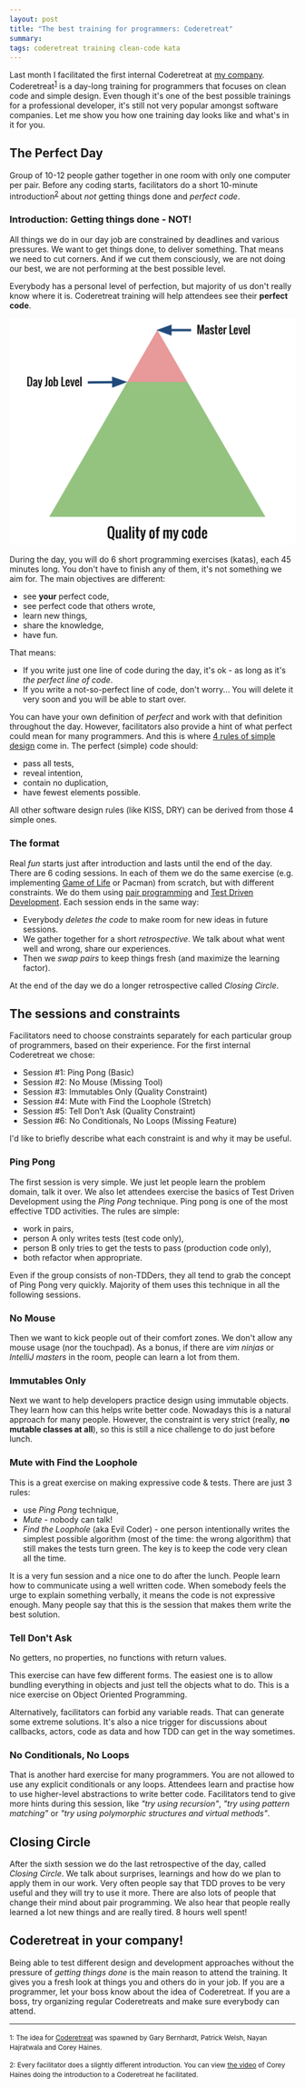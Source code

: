 ```yaml
---
layout: post
title: "The best training for programmers: Coderetreat"
summary: 
tags: coderetreat training clean-code kata
---
```


Last month I facilitated the first internal Coderetreat at [my company](http://www.ocadotechnology.com). Coderetreat<sup>[1](#coderetreat)</sup> is a day-long training for programmers that focuses on clean code and simple design. Even though it's one of the best possible trainings for a professional developer, it's still not very popular amongst software companies. Let me show you how one training day looks like and what's in it for you.

## The Perfect Day
Group of 10-12 people gather together in one room with only one computer per pair. Before any coding starts, facilitators do a short 10-minute introduction<sup>[2](#intro)</sup> about *not* getting things done and *perfect code*.

### Introduction: Getting things done - NOT!
All things we do in our day job are constrained by deadlines and various pressures. We want to get things done, to deliver something. That means we need to cut corners. And if we cut them consciously, we are not doing our best, we are not performing at the best possible level. 

Everybody has a personal level of perfection, but majority of us don't really know where it is. Coderetreat training will help attendees see their **perfect code**.

![Your personal pyramid of perfection](/images/the-best-training-for-programmers/perfection-pyramid.png)

During the day, you will do 6 short programming exercises (katas), each 45 minutes long. You don't have to finish any of them, it's not something we aim for. The main objectives are different:

- see **your** perfect code,
- see perfect code that others wrote,
- learn new things,
- share the knowledge,
- have fun.

That means:

- If you write just one line of code during the day, it's ok - as long as it's *the perfect line of code*.
- If you write a not-so-perfect line of code, don't worry... You will delete it very soon and you will be able to start over. 

You can have your own definition of *perfect* and work with that definition throughout the day. However, facilitators also provide a hint of what perfect could mean for many programmers. And this is where [4 rules of simple design](
http://martinfowler.com/bliki/BeckDesignRules.html) come in. The perfect (simple) code should:

- pass all tests, 
- reveal intention,
- contain no duplication,
- have fewest elements possible. 

All other software design rules (like KISS, DRY) can be derived from those 4 simple ones. 

### The format
Real *fun* starts just after introduction and lasts until the end of the day. There are 6 coding sessions. In each of them we do the same exercise (e.g. implementing [Game of Life](https://en.wikipedia.org/wiki/Conway%27s_Game_of_Life) or Pacman) from scratch, but with different constraints. We do them using [pair programming](https://en.wikipedia.org/wiki/Pair_programming) and [Test Driven Development](http://martinfowler.com/bliki/TestDrivenDevelopment.html). Each session ends in the same way:

- Everybody *deletes the code* to make room for new ideas in future sessions.
- We gather together for a short *retrospective*. We talk about what went well and wrong, share our experiences.
- Then we *swap pairs* to keep things fresh (and maximize the learning factor).

At the end of the day we do a longer retrospective called *Closing Circle*.

## The sessions and constraints 
Facilitators need to choose constraints separately for each particular group of programmers, based on their experience. For the first internal Coderetreat we chose:

- Session #1: Ping Pong (Basic)
- Session #2: No Mouse (Missing Tool)
- Session #3: Immutables Only (Quality Constraint) 
- Session #4: Mute with Find the Loophole (Stretch)
- Session #5: Tell Don’t Ask (Quality Constraint)
- Session #6: No Conditionals, No Loops (Missing Feature)

I'd like to briefly describe what each constraint is and why it may be useful.

### Ping Pong
The first session is very simple. We just let people learn the problem domain, talk it over. We also let attendees exercise the basics of Test Driven Development using the *Ping Pong* technique. Ping pong is one of the most effective TDD activities. The rules are simple:

- work in pairs,
- person A only writes tests (test code only),
- person B only tries to get the tests to pass (production code only),
- both refactor when appropriate.

Even if the group consists of non-TDDers, they all tend to grab the concept of Ping Pong very quickly. Majority of them uses this technique in all the following sessions.

### No Mouse
Then we want to kick people out of their comfort zones. We don't allow any mouse usage (nor the touchpad). As a bonus, if there are *vim ninjas* or *IntelliJ masters* in the room, people can learn a lot from them.

### Immutables Only
Next we want to help developers practice design using immutable objects. They learn how can this helps write better code. Nowadays this is a natural approach for many people. However, the constraint is very strict (really, **no mutable classes at all**), so this is still a nice challenge to do just before lunch.

### Mute with Find the Loophole
This is a great exercise on making expressive code & tests. There are just 3 rules:

- use *Ping Pong* technique,
- *Mute* - nobody can talk!
- *Find the Loophole* (aka Evil Coder) - one person intentionally writes the simplest possible algorithm (most of the time: the wrong algorithm) that still makes the tests turn green. The key is to keep the code very clean all the time. 

It is a very fun session and a nice one to do after the lunch. People learn how to communicate using a well written code. When somebody feels the urge to explain something verbally, it means the code is not expressive enough. Many people say that this is the session that makes them write the best solution.

### Tell Don't Ask
No getters, no properties, no functions with return values. 

This exercise can have few different forms. The easiest one is to allow bundling everything in objects and just tell the objects what to do. This is a nice exercise on Object Oriented Programming. 

Alternatively, facilitators can forbid any variable reads. That can generate some extreme solutions. It's also a nice trigger for discussions about callbacks, actors, code as data and how TDD can get in the way sometimes.

### No Conditionals, No Loops
That is another hard exercise for many programmers. You are not allowed to use any explicit conditionals or any loops. Attendees learn and practise how to use higher-level abstractions to write better code. Facilitators tend to give more hints during this session, like *"try using recursion"*, *"try using pattern matching"* or *"try using polymorphic structures and virtual methods"*. 

## Closing Circle
After the sixth session we do the last retrospective of the day, called *Closing Circle*. We talk about surprises, learnings and how do we plan to apply them in our work. Very often people say that TDD proves to be very useful and they will try to use it more. There are also lots of people that change their mind about pair programming. We also hear that people really learned a lot new things and are really tired. 8 hours well spent!

## Coderetreat in your company!
Being able to test different design and development approaches without the pressure of *getting things done* is the main reason to attend the training. It gives you a fresh look at things you and others do in your job. If you are a programmer, let your boss know about the idea of Coderetreat. If you are a boss, try organizing regular Coderetreats and make sure everybody can attend.

---
<small><a name="coderetreat">1</a>: The idea for [Coderetreat](http://coderetreat.org/about) was spawned by Gary Bernhardt, Patrick Welsh, Nayan Hajratwala and Corey Haines.</small>

<small><a name="intro">2</a>: Every facilitator does a slightly different introduction. You can view [the video](https://vimeo.com/18955165) of Corey Haines doing the introduction to a Coderetreat he facilitated.</small>
